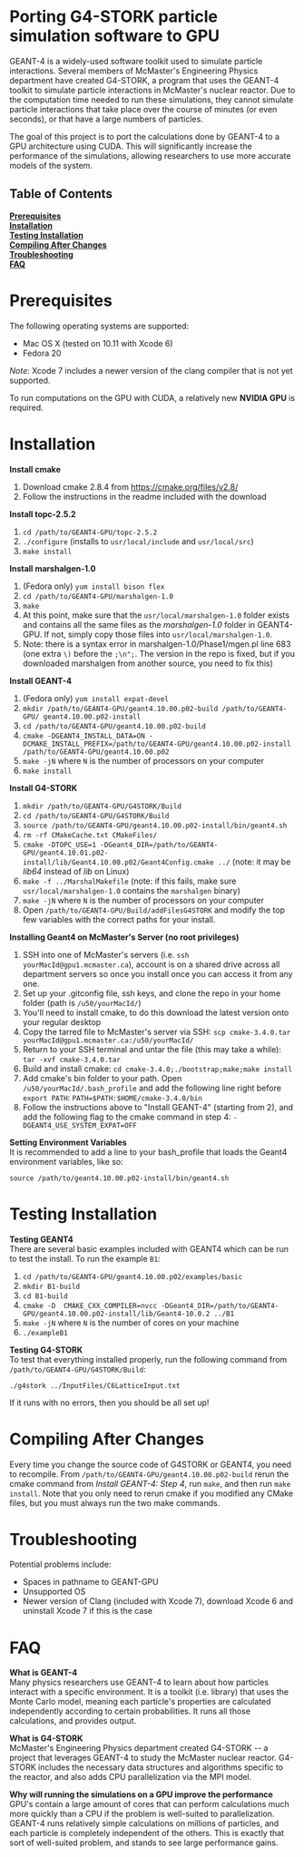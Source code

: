 Porting G4-STORK particle simulation software to GPU
==========

GEANT-4 is a widely-used software toolkit used to simulate particle
interactions. Several members of McMaster's Engineering Physics department 
have created G4-STORK, a program that uses the GEANT-4 toolkit to simulate 
particle interactions in McMaster's nuclear reactor. Due to the computation 
time needed to run these simulations, they cannot simulate particle 
interactions that take place over the course of minutes (or even seconds), or 
that have a large numbers of particles.

The goal of this project is to port the calculations done by GEANT-4 to a GPU 
architecture using CUDA. This will significantly increase the performance of 
the simulations, allowing researchers to use more accurate models of the 
system.

## Table of Contents
**[Prerequisites](#prerequisites)**<br>
**[Installation](#installation)**<br>
**[Testing Installation](#testing-installation)**<br>
**[Compiling After Changes](#compiling-after-changes)**<br>
**[Troubleshooting](#troubleshooting)**<br>
**[FAQ](#FAQ)**<br>

Prerequisites
==========
The following operating systems are supported:
- Mac OS X (tested on 10.11 with Xcode 6)
- Fedora 20

*Note*: Xcode 7 includes a newer version of the clang compiler that is not yet 
supported.

To run computations on the GPU with CUDA, a relatively new **NVIDIA GPU** is 
required.

Installation
==========
**Install cmake**<br>
1. Download cmake 2.8.4 from https://cmake.org/files/v2.8/<br>
2. Follow the instructions in the readme included with the download

**Install topc-2.5.2**<br>
1. `cd /path/to/GEANT4-GPU/topc-2.5.2`<br>
2. `./configure` (installs to `usr/local/include` and `usr/local/src`)<br>
3. `make install`

**Install marshalgen-1.0**<br>
1. (Fedora only) `yum install bison flex`<br>
2. `cd /path/to/GEANT4-GPU/marshalgen-1.0`<br>
3. `make`<br>
4. At this point, make sure that the `usr/local/marshalgen-1.0` folder exists
and contains all the same files as the *marshalgen-1.0* folder in GEANT4-GPU. If
not, simply copy those files into `usr/local/marshalgen-1.0`.<br>
5. Note: there is a syntax error in marshalgen-1.0/Phase1/mgen.pl line 683 (one
extra `\)` before the `;\n";`. The version in the repo is fixed, but if you 
downloaded marshalgen from another source, you need to fix this)

**Install GEANT-4**<br>
1. (Fedora only) `yum install expat-devel`<br>
2. `mkdir /path/to/GEANT4-GPU/geant4.10.00.p02-build /path/to/GEANT4-GPU/
geant4.10.00.p02-install`<br>
3. `cd /path/to/GEANT4-GPU/geant4.10.00.p02-build`<br>
4. `cmake -DGEANT4_INSTALL_DATA=ON -DCMAKE_INSTALL_PREFIX=/path/to/GEANT4-GPU/geant4.10.00.p02-install /path/to/GEANT4-GPU/geant4.10.00.p02`<br>
5. `make -jN` where `N` is the number of processors on your computer<br>
6. `make install`

**Install G4-STORK**<br>
1. `mkdir /path/to/GEANT4-GPU/G4STORK/Build`<br>
2. `cd /path/to/GEANT4-GPU/G4STORK/Build`<br>
3. `source /path/to/GEANT4-GPU/geant4.10.00.p02-install/bin/geant4.sh`<br>
4. `rm -rf CMakeCache.txt CMakeFiles/`<br>
5. `cmake -DTOPC_USE=1 -DGeant4_DIR=/path/to/GEANT4-GPU/geant4.10.01.p02-install/lib/Geant4.10.00.p02/Geant4Config.cmake ../` (note: it may be *lib64*
 instead of *lib* on Linux)<br>
6. `make -f ../MarshalMakefile` (note: if this fails, make sure
`usr/local/marshalgen-1.0` contains the `marshalgen` binary)<br>
7. `make -jN` where `N` is the number of processors on your computer
8. Open `/path/to/GEANT4-GPU/Build/addFilesG4STORK` and modify the top few 
variables with the correct paths for your install.

**Installing Geant4 on McMaster's Server (no root privileges)**<br>
1. SSH into one of McMaster's servers (i.e. `ssh yourMacId@gpu1.mcmaster.ca`), account is on a shared drive across all department servers so once you install once you can access it from any one.<br>
2. Set up your .gitconfig file, ssh keys, and clone the repo in your home folder (path is `/u50/yourMacId/`)<br>
3. You'll need to install cmake, to do this download the latest version onto your regular desktop<br>
4. Copy the tarred file to McMaster's server via SSH: `scp cmake-3.4.0.tar yourMacId@gpu1.mcmaster.ca:/u50/yourMacId/`<br>
5. Return to your SSH terminal and untar the file (this may take a while): `tar -xvf cmake-3.4.0.tar`<br>
6. Build and install cmake: `cd cmake-3.4.0;./bootstrap;make;make install`<br>
8. Add cmake's bin folder to your path. Open `/u50/yourMacId/.bash_profile` and add the following line right before `export PATH`: `PATH=$PATH:$HOME/cmake-3.4.0/bin`<br>
9. Follow the instructions above to "Install GEANT-4" (starting from 2), and add the following flag to the cmake command in step 4: `-DGEANT4_USE_SYSTEM_EXPAT=OFF`<br>

**Setting Environment Variables**<br>
It is recommended to add a line to your bash_profile that loads the Geant4
environment variables, like so:
```
source /path/to/geant4.10.00.p02-install/bin/geant4.sh
```

Testing Installation
==========
**Testing GEANT4**<br>
There are several basic examples included with GEANT4 which can be run to test 
the install. To run the example `B1`:<br>
1. `cd /path/to/GEANT4-GPU/geant4.10.00.p02/examples/basic`<br>
2. `mkdir B1-build`<br>
3. `cd B1-build`<br>
4. `cmake -D  CMAKE_CXX_COMPILER=nvcc -DGeant4_DIR=/path/to/GEANT4-GPU/geant4.10.00.p02-install/lib/Geant4-10.0.2 ../B1`<br>
5. `make -jN` where `N` is the number of cores on your machine<br>
6. `./exampleB1`

**Testing G4-STORK**<br>
To test that everything installed properly, run the following command from 
`/path/to/GEANT4-GPU/G4STORK/Build`: 
```
./g4stork ../InputFiles/C6LatticeInput.txt
```
If it runs with no errors, then you should be all set up!


Compiling After Changes
==========
Every time you change the source code of G4STORK or GEANT4, you need to 
recompile. From `/path/to/GEANT4-GPU/geant4.10.00.p02-build` rerun the cmake command from *Install GEANT-4: Step 4*, run `make`, and then run `make install`. Note that you only need to rerun cmake if you modified any CMake files, but you must always run the two make commands.

Troubleshooting
==========
Potential problems include:
- Spaces in pathname to GEANT-GPU
- Unsupported OS
- Newer version of Clang (included with Xcode 7), download Xcode 6 and uninstall
 Xcode 7 if this is the case

FAQ
==========
**What is GEANT-4**<br>
Many physics researchers use GEANT-4 to learn about how particles interact 
with a specific environment. It is a toolkit (i.e. library) that uses the 
Monte Carlo model, meaning each particle's properties are calculated 
independently according to certain probabilities. It runs all those 
calculations, and provides output.

**What is G4-STORK**<br>
McMaster's Engineering Physics department created G4-STORK -- a project that 
leverages GEANT-4 to study the McMaster nuclear reactor. G4-STORK includes the 
necessary data structures and algorithms specific to the reactor, and also 
adds CPU parallelization via the MPI model.

**Why will running the simulations on a GPU improve the performance**<br>
GPU's contain a large amount of cores that can perform calculations much more 
quickly than a CPU if the problem is well-suited to parallelization. GEANT-4 
runs relatively simple calculations on millions of particles, and each 
particle is completely independent of the others. This is exactly that sort of 
well-suited problem, and stands to see large performance gains.
